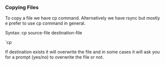 ### Copying Files

To copy a file we have cp command. Alternatively we have rsync but mostly e prefer to use cp command in general.

Syntax: cp source-file destination-file

`cp 

If destination exists it will overwrite the file and in some cases it will ask you for a prompt (yes/no) to overwrite the file or not.

